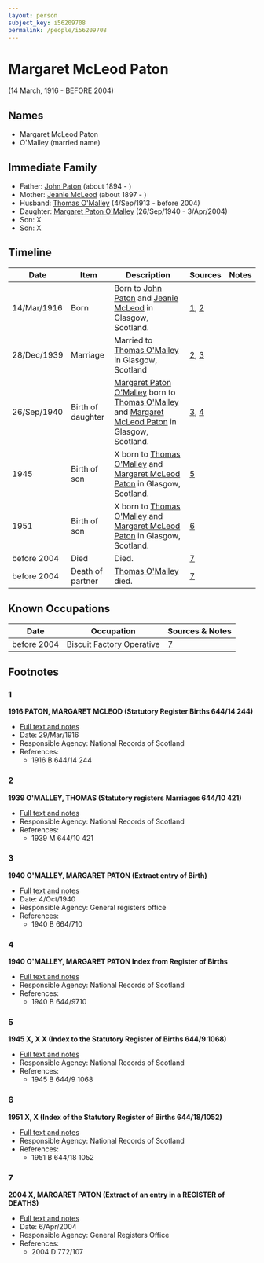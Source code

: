 ```yaml
---
layout: person
subject_key: i56209708
permalink: /people/i56209708
---
```


# Margaret McLeod Paton
(14 March, 1916 - BEFORE 2004)

## Names

* Margaret McLeod Paton
* O'Malley (married name)

## Immediate Family

* Father: [John Paton](./@5211114@-john-paton-b1894-d.md) (about 1894 - )
* Mother: [Jeanie McLeod](./@70248352@-jeanie-mcleod-b1897-d.md) (about 1897 - )
* Husband: [Thomas O'Malley](./@12568152@-thomas-o'malley-b1913-9-4-d2004.md) (4/Sep/1913 - before 2004)
* Daughter: [Margaret Paton O'Malley](./@46723082@-margaret-paton-o'malley-b1940-9-26-d2004-4-3.md) (26/Sep/1940 - 3/Apr/2004)
* Son: X
* Son: X

## Timeline

Date | Item | Description | Sources | Notes
---|---|---|---|---
14/Mar/1916 | Born | Born to [John Paton](./@5211114@-john-paton-b1894-d.md) and [Jeanie McLeod](./@70248352@-jeanie-mcleod-b1897-d.md) in Glasgow, Scotland. | [1](#1), [2](#2) | 
28/Dec/1939 | Marriage | Married to [Thomas O'Malley](./@12568152@-thomas-o'malley-b1913-9-4-d2004.md) in Glasgow, Scotland | [2](#2), [3](#3) | 
26/Sep/1940 | Birth of daughter | [Margaret Paton O'Malley](./@46723082@-margaret-paton-o'malley-b1940-9-26-d2004-4-3.md) born to [Thomas O'Malley](./@12568152@-thomas-o'malley-b1913-9-4-d2004.md) and [Margaret McLeod Paton](./@56209708@-margaret-mcleod-paton-b1916-3-14-d2004.md) in Glasgow, Scotland. | [3](#3), [4](#4) | 
1945 | Birth of son | X born to [Thomas O'Malley](./@12568152@-thomas-o'malley-b1913-9-4-d2004.md) and [Margaret McLeod Paton](./@56209708@-margaret-mcleod-paton-b1916-3-14-d2004.md) in Glasgow, Scotland. | [5](#5) | 
1951 | Birth of son | X born to [Thomas O'Malley](./@12568152@-thomas-o'malley-b1913-9-4-d2004.md) and [Margaret McLeod Paton](./@56209708@-margaret-mcleod-paton-b1916-3-14-d2004.md) in Glasgow, Scotland. | [6](#6) | 
before 2004 | Died | Died. | [7](#7) | 
before 2004 | Death of partner | [Thomas O'Malley](./@12568152@-thomas-o'malley-b1913-9-4-d2004.md) died. | [7](#7) | 

## Known Occupations

Date | Occupation | Sources & Notes
---|---|---
before 2004 | Biscuit Factory Operative | [7](#7)

## Footnotes

### 1

**1916 PATON, MARGARET MCLEOD (Statutory Register Births 644/14 244)**

* [Full text and notes](../sources/@48246976@-1916-paton,-margaret-mcleod-statutory-register-births-644-14-244-.md)
* Date: 29/Mar/1916
* Responsible Agency: National Records of Scotland
* References: 
  * 1916 B 644/14 244

### 2

**1939 O'MALLEY, THOMAS (Statutory registers Marriages 644/10 421)**

* [Full text and notes](../sources/@89657505@-1939-o'malley,-thomas-statutory-registers-marriages-644-10-421-.md)
* Responsible Agency: National Records of Scotland
* References: 
  * 1939 M 644/10 421

### 3

**1940 O'MALLEY, MARGARET PATON (Extract entry of Birth)**

* [Full text and notes](../sources/@54701108@-1940-o'malley,-margaret-paton-extract-entry-of-birth-.md)
* Date: 4/Oct/1940
* Responsible Agency: General registers office
* References: 
  * 1940 B 664/710

### 4

**1940 O'MALLEY, MARGARET PATON Index from Register of Births**

* [Full text and notes](../sources/@58885276@-1940-o'malley,-margaret-paton-index-from-register-of-births.md)
* Responsible Agency: National Records of Scotland
* References: 
  * 1940 B 644/9710

### 5

**1945 X, X X (Index to the Statutory Register of Births 644/9 1068)**

* [Full text and notes](../sources/@66590814@-1945-o'malley,-jean-mcleod-index-to-the-statutory-register-of-births-644-9-1068-.md)
* Responsible Agency: National Records of Scotland
* References: 
  * 1945 B 644/9 1068

### 6

**1951 X, X (Index of the Statutory Register of Births 644/18/1052)**

* [Full text and notes](../sources/@72538196@-1951-o'malley,-thomas-index-of-the-statutory-register-of-births-644-18-1052-.md)
* Responsible Agency: National Records of Scotland
* References: 
  * 1951 B 644/18 1052

### 7

**2004 X, MARGARET PATON (Extract of an entry in a REGISTER of DEATHS)**

* [Full text and notes](../sources/@55468576@-2004-campbell,-margaret-paton-extract-of-an-entry-in-a-register-of-deaths-.md)
* Date: 6/Apr/2004
* Responsible Agency: General Registers Office
* References: 
  * 2004 D 772/107

